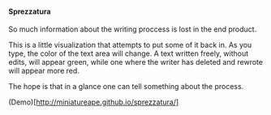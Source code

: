 #### Sprezzatura

So much information about the writing proccess is lost in the end product.

This is a little visualization that attempts to put some of it back in. As you type, the color of the text area will change. A text written freely, without edits, will appear green, while one where the writer has deleted and rewrote will appear more red.

The hope is that in a glance one can tell something about the process.

(Demo)[http://miniatureape.github.io/sprezzatura/]
